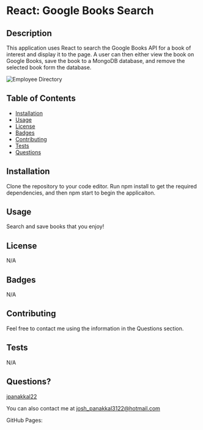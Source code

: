 # React: Google Books Search

## Description
This application uses React to search the Google Books API for a book of interest and display it to the page. A user can then either view the book on Google Books, save the book to a MongoDB database, and remove the selected book form the database. 

![Employee Directory](./Img/google_books.PNG)

## Table of Contents

* [Installation](#installation)
* [Usage](#usage)
* [License](#license)
* [Badges](#badges)
* [Contributing](#contributing)
* [Tests](#tests)
* [Questions](#questions)

## Installation
Clone the repository to your code editor. Run npm install to get the required dependencies, and then npm start to begin the applicaiton.  

## Usage
Search and save books that you enjoy!

## License
N/A

## Badges
N/A

## Contributing 
Feel free to contact me using the information in the Questions section.

## Tests
N/A

## Questions?
[jpanakkal22](https://github.com/jpanakkal22)

You can also contact me at josh_panakkal3122@hotmail.com

GitHub Pages: 
